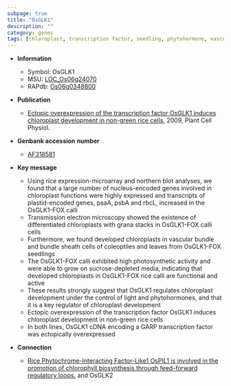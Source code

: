 ```yaml
---
subpage: true
title: "OsGLK1"
description: ""
category: genes
tags: [chloroplast, transcription factor, seedling, phytohormone, vascular bundle, sheath]
---
```


* **Information**  
    + Symbol: OsGLK1  
    + MSU: [LOC_Os06g24070](http://rice.plantbiology.msu.edu/cgi-bin/ORF_infopage.cgi?orf=LOC_Os06g24070)  
    + RAPdb: [Os06g0348800](http://rapdb.dna.affrc.go.jp/viewer/gbrowse_details/irgsp1?name=Os06g0348800)  

* **Publication**  
    + [Ectopic overexpression of the transcription factor OsGLK1 induces chloroplast development in non-green rice cells](http://www.ncbi.nlm.nih.gov/pubmed?term=Ectopic+overexpression+of+the+transcription+factor+OsGLK1+induces+chloroplast+development+in+non-green+rice+cells%5BTitle%5D), 2009, Plant Cell Physiol.

* **Genbank accession number**  
    + [AF318581](http://www.ncbi.nlm.nih.gov/nuccore/AF318581)

* **Key message**  
    + Using rice expression-microarray and northern blot analyses, we found that a large number of nucleus-encoded genes involved in chloroplast functions were highly expressed and transcripts of plastid-encoded genes, psaA, psbA and rbcL, increased in the OsGLK1-FOX calli
    + Transmission electron microscopy showed the existence of differentiated chloroplasts with grana stacks in OsGLK1-FOX calli cells
    + Furthermore, we found developed chloroplasts in vascular bundle and bundle sheath cells of coleoptiles and leaves from OsGLK1-FOX seedlings
    + The OsGLK1-FOX calli exhibited high photosynthetic activity and were able to grow on sucrose-depleted media, indicating that developed chloroplasts in OsGLK1-FOX rice calli are functional and active
    + These results strongly suggest that OsGLK1 regulates chloroplast development under the control of light and phytohormones, and that it is a key regulator of chloroplast development
    + Ectopic overexpression of the transcription factor OsGLK1 induces chloroplast development in non-green rice cells
    + In both lines, OsGLK1 cDNA encoding a GARP transcription factor was ectopically overexpressed

* **Connection**  
    + [Rice Phytochrome-Interacting Factor-Like1 OsPIL1 is involved in the promotion of chlorophyll biosynthesis through feed-forward regulatory loops.](OsGLK1) and OsGLK2



